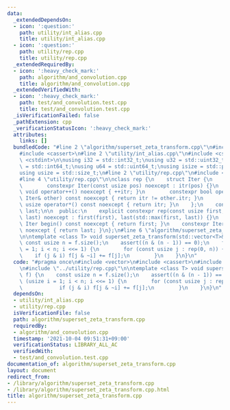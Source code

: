 ```yaml
---
data:
  _extendedDependsOn:
  - icon: ':question:'
    path: utility/int_alias.cpp
    title: utility/int_alias.cpp
  - icon: ':question:'
    path: utility/rep.cpp
    title: utility/rep.cpp
  _extendedRequiredBy:
  - icon: ':heavy_check_mark:'
    path: algorithm/and_convolution.cpp
    title: algorithm/and_convolution.cpp
  _extendedVerifiedWith:
  - icon: ':heavy_check_mark:'
    path: test/and_convolution.test.cpp
    title: test/and_convolution.test.cpp
  _isVerificationFailed: false
  _pathExtension: cpp
  _verificationStatusIcon: ':heavy_check_mark:'
  attributes:
    links: []
  bundledCode: "#line 2 \"algorithm/superset_zeta_transform.cpp\"\n#include <vector>\n\
    #include <cassert>\n#line 2 \"utility/int_alias.cpp\"\n#include <cstddef>\n#include\
    \ <cstdint>\n\nusing i32 = std::int32_t;\nusing u32 = std::uint32_t;\nusing i64\
    \ = std::int64_t;\nusing u64 = std::uint64_t;\nusing isize = std::ptrdiff_t;\n\
    using usize = std::size_t;\n#line 2 \"utility/rep.cpp\"\n#include <algorithm>\n\
    #line 4 \"utility/rep.cpp\"\n\nclass rep {\n    struct Iter {\n        usize itr;\n\
    \        constexpr Iter(const usize pos) noexcept : itr(pos) {}\n        constexpr\
    \ void operator++() noexcept { ++itr; }\n        constexpr bool operator!=(const\
    \ Iter& other) const noexcept { return itr != other.itr; }\n        constexpr\
    \ usize operator*() const noexcept { return itr; }\n    };\n    const Iter first,\
    \ last;\n\n  public:\n    explicit constexpr rep(const usize first, const usize\
    \ last) noexcept : first(first), last(std::max(first, last)) {}\n    constexpr\
    \ Iter begin() const noexcept { return first; }\n    constexpr Iter end() const\
    \ noexcept { return last; }\n};\n#line 6 \"algorithm/superset_zeta_transform.cpp\"\
    \n\ntemplate <class T> void superset_zeta_transform(std::vector<T>& f) {\n   \
    \ const usize n = f.size();\n    assert((n & (n - 1)) == 0);\n    for (usize i\
    \ = 1; i < n; i <<= 1) {\n        for (const usize j : rep(0, n)) {\n        \
    \    if (j & i) f[j & ~i] += f[j];\n        }\n    }\n}\n"
  code: "#pragma once\n#include <vector>\n#include <cassert>\n#include \"../utility/int_alias.cpp\"\
    \n#include \"../utility/rep.cpp\"\n\ntemplate <class T> void superset_zeta_transform(std::vector<T>&\
    \ f) {\n    const usize n = f.size();\n    assert((n & (n - 1)) == 0);\n    for\
    \ (usize i = 1; i < n; i <<= 1) {\n        for (const usize j : rep(0, n)) {\n\
    \            if (j & i) f[j & ~i] += f[j];\n        }\n    }\n}\n"
  dependsOn:
  - utility/int_alias.cpp
  - utility/rep.cpp
  isVerificationFile: false
  path: algorithm/superset_zeta_transform.cpp
  requiredBy:
  - algorithm/and_convolution.cpp
  timestamp: '2021-10-04 09:51:31+09:00'
  verificationStatus: LIBRARY_ALL_AC
  verifiedWith:
  - test/and_convolution.test.cpp
documentation_of: algorithm/superset_zeta_transform.cpp
layout: document
redirect_from:
- /library/algorithm/superset_zeta_transform.cpp
- /library/algorithm/superset_zeta_transform.cpp.html
title: algorithm/superset_zeta_transform.cpp
---
```

